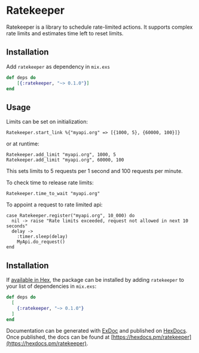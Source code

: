 # Ratekeeper

Ratekeeper is a library to schedule rate-limited actions.
It supports complex rate limits and estimates time left to reset limits.


## Installation

Add `ratekeeper` as dependency in `mix.exs`

``` elixir
def deps do
    [{:ratekeeper, "~> 0.1.0"}]
end
```

## Usage

Limits can be set on initialization:
```
Ratekeeper.start_link %{"myapi.org" => [{1000, 5}, {60000, 100}]}
```
or at runtime:
```
Ratekeeper.add_limit "myapi.org", 1000, 5
Ratekeeper.add_limit "myapi.org", 60000, 100
```
This sets limits to 5 requests per 1 second and 100 requests per minute.

To check time to release rate limits:
```
Ratekeeper.time_to_wait "myapi.org"
```

To appoint a request to rate limited api:
```
case Ratekeeper.register("myapi.org", 10_000) do
  nil -> raise "Rate limits exceeded, request not allowed in next 10 seconds"
  delay ->
    :timer.sleep(delay)
    MyApi.do_request()
end
```


## Installation

If [available in Hex](https://hex.pm/docs/publish), the package can be installed
by adding `ratekeeper` to your list of dependencies in `mix.exs`:

```elixir
def deps do
  [
    {:ratekeeper, "~> 0.1.0"}
  ]
end
```

Documentation can be generated with [ExDoc](https://github.com/elixir-lang/ex_doc)
and published on [HexDocs](https://hexdocs.pm). Once published, the docs can
be found at
[https://hexdocs.pm/ratekeeper](https://hexdocs.pm/ratekeeper).

